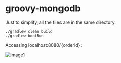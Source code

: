 # groovy-mongodb

Just to simplify, all the files are in the same directory.

```
./gradlew clean build
./gradlew bootRun
```

Accessing localhost:8080/{orderId} :

![image1](https://i.stack.imgur.com/E45vU.png)

